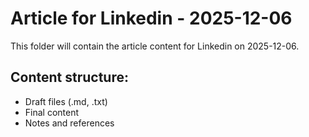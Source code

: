 # Article for Linkedin - 2025-12-06

This folder will contain the article content for Linkedin on 2025-12-06.

## Content structure:
- Draft files (.md, .txt)
- Final content
- Notes and references
